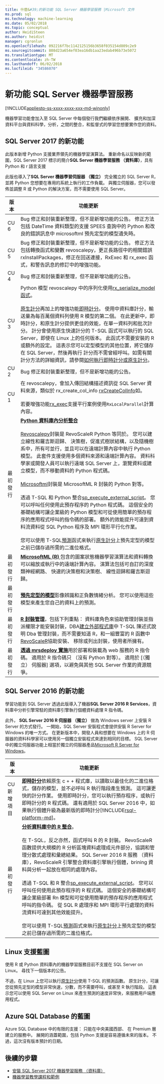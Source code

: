 ```yaml
---
title: 什麼&#39;的新功能 SQL Server 機器學習服務 |Microsoft 文件
ms.prod: sql
ms.technology: machine-learning
ms.date: 05/02/2018
ms.topic: conceptual
author: HeidiSteen
ms.author: heidist
manager: cgronlun
ms.openlocfilehash: 092216f7bc1142125156b3658f035154d809c2e9
ms.sourcegitcommit: 808d23a654ef03ea16db1aa23edab496b73e5072
ms.translationtype: MT
ms.contentlocale: zh-TW
ms.lasthandoff: 06/02/2018
ms.locfileid: "34586070"
---
```

# <a name="whats-new-in-sql-server-machine-learning-services"></a>新功能 SQL Server 機器學習服務 
[!INCLUDE[appliesto-ss-xxxx-xxxx-xxx-md-winonly](../includes/appliesto-ss-xxxx-xxxx-xxx-md-winonly.md)]

機器學習功能會加入至 SQL Server 中每個發行我們繼續依序展開、 擴充和加深資料平台與資料科學，分析，之間的整合，和監督式的學習您想要實作您的資料。 

## <a name="new-in-sql-server-2017"></a>SQL Server 2017 的新功能

此版本新增 Python 支援業界領先的機器學習演算法。 重新命名以反映新的範圍，SQL Server 2017 標示的簡介**SQL Server 機器學習服務 （資料庫）**，具有 Python 和 r 語言支援 

此版也導入了**SQL Server 機器學習伺服器 （獨立）** 完全獨立的 SQL Server R，並將 Python 您想要在專用的系統上執行的工作負載。 與獨立伺服器，您可以發佈並調整 R 或 Python 的解決方案，而不需要使用 SQL Server。

| 版本 | 功能更新 |
|---------|----------------|
| CU 6 | Bug 修正和封裝重新整理，但不是新增功能的公告。 修正方法包括 DateTime 資料類型的支援 SPEES 查詢中的 Python 和改良的錯誤訊息中 microsoftml 預先定型的模型遺失時。 |
| CU 5 | Bug 修正和封裝重新整理，但不是新增功能的公告。 修正方法包括轉換函式和變數 revoscalepy，更正長路徑中的相關錯誤 rxInstallPackages，修正在回送連接，RxExec 和 rx_exec 函式，和警告訊息的修訂中的增強功能。 |
| CU 4 | Bug 修正和封裝重新整理，但不是新增功能的公告。 |
| CU 3 | Python 模型 revoscalepy 中的序列化使用[rx_serialize_model 函式](https://docs.microsoft.com/machine-learning-server/python-reference/revoscalepy/rx-serialize-model)。<br/><br/>[原生計分](sql-native-scoring.md)再加上的增強功能[即時計分](real-time-scoring.md)。 使用中資料庫計分，輸送量為每百萬個資料列使用 R 模型的第二個。 在此更新中，即時計分，和原生計分提供更佳的效能，在單一資料列和批次計分。 計分會使用原生快速計分的 T-SQL 函式可以執行的 SQL Server，即使在 Linux 上的任何版本。 此函式不需要安裝的 R 或額外的設定。 這表示您可以定型模型的其他位置，將它儲存在 SQL Server，然後再執行 計分而不需曾經呼叫。如需有關計分方法的詳細資訊，請參閱[如何執行即時計分或原生計分](r/how-to-do-realtime-scoring.md)。 |
| CU 2 | Bug 修正和封裝重新整理，但不是新增功能的公告。 |
| CU 1 | 在 revoscalepy，會加入傳回結構描述資訊從 SQL Server 資料來源，類似於 rx_create_col_info [rxCreateColInfo](https://docs.microsoft.com/machine-learning-server/r-reference/revoscaler/rxcreatecolinfo)如。 <br/><br/>若要增強功能[rx_exec](https://docs.microsoft.com/machine-learning-server/python-reference/revoscalepy/rx-exec)支援平行案例使用`RxLocalParallel`計算內容。|
| 最初發行 |[**Python 資料庫內分析整合**](https://blogs.technet.microsoft.com/dataplatforminsider/2017/04/19/python-in-sql-server-2017-enhanced-in-database-machine-learning/) <br/><br/>[Revoscalepy](python/what-is-revoscalepy.md)封裝是 RevoScaleR Python 等同於。 您可以建立線性和羅吉斯迴歸、 決策樹，促進式樹狀結構，以及隨機樹系中，所有可並行，並且可以在遠端計算內容中執行 Python 模型。 此套件支援使用多個資料來源和遠端計算內容。 資料科學家或開發人員可以執行遠端 SQL Server 上，瀏覽資料或建立模型，而不移動資料的 Python 程式碼。 <br/><br/>[Microsoftml](https://docs.microsoft.com/machine-learning-server/python-reference/microsoftml/microsoftml-package)封裝是 MicrosoftML R 封裝的 Python 對等。<br/><br/>透過 T-SQL 和 Python 整合[sp_execute_external_script](https://docs.microsoft.com/sql/relational-databases/system-stored-procedures/sp-execute-external-script-transact-sql)。 您可以呼叫任何使用此預存程序的 Python 程式碼。 這個安全的基礎結構可讓企業級的 Python 模型和可從使用簡單的預存程序的應用程式呼叫的指令碼的部署。 額外的效能提升可達到資料流資料從 SQL Python 程序及 MPI 環形平行化作業。 <br/><br/>您可以使用 T-SQL[預測](../t-sql/queries/predict-transact-sql.md)函式來執行[原生計分](sql-native-scoring.md)上預先定型的模型之前已儲存過所需的二進位格式。|
| 最初發行 | [**MicrosoftML (R)** ](using-the-microsoftml-package.md)包含的圖案狀態機器學習演算法和資料轉換可以縮放或執行中的遠端計算內容。 演算法包括可自訂的深度類神經網路、 快速的決策樹和決策樹、 線性迴歸和羅吉斯迴歸。 |
| 最初發行 | [**預先定型的模型**](r/install-pretrained-models-sql-server.md)影像辨識和正負數情緒分析。 您可以使用這些模型來產生您自己的資料上的預測。 |
| 最初發行 | [**R 封裝管理**](r/install-additional-r-packages-on-sql-server.md)，包括下列重點： 資料庫角色來協助管理封裝並指派權限才能安裝封裝，DBA[建立外部程式庫](https://docs.microsoft.com/sql/t-sql/statements/create-external-library-transact-sql)中 T-SQL 陳述式說明 Dba 管理封裝，而不需要知道 R，和一組豐富的 R 函數中[RevoScaleR](r/use-revoscaler-to-manage-r-packages.md)協助安裝、 移除或列出封裝，使用者所擁有。 |
| 最初發行 | [**透過 mrsdeploy 實施**](https://docs.microsoft.com/machine-learning-server/r-reference/mrsdeploy/mrsdeploy-package)用於部署和裝載為 web 服務的 R 指令碼。 適用於 R 指令碼只 （沒有 Python 對等）。 適用於 [（獨立） 伺服器] 選項，以避免與其他 SQL Server 作業的資源競爭。 |


## <a name="new-in-sql-server-2016"></a>SQL Server 2016 的新功能

學習功能到 SQL Server 透過此版導入了機器**SQL Server 2016 R Services**，資料庫中分析引擎常駐的資料庫引擎執行個體資料處理 R 指令碼。

此外， **SQL Server 2016 R 伺服器 （獨立）** 做為 Windows server 上安裝 R Server 的方式發行。 一開始，SQL Server 安裝程式會提供安裝 R Server for Windows 的唯一方式。 在更新版本中，開發人員和想要在 Windows 上的 R 伺服器的資料科學家可以使用另一個獨立安裝程式來達到相同的目標。 SQL Server 中的獨立伺服器功能上相當於獨立的伺服器產品[Microsoft R Server for Windows](https://docs.microsoft.com/machine-learning-server/install/r-server-install-windows)。

| 版本 |功能更新 |
|---------|----------------|
| CU 新增項目 | [**即時計分**](real-time-scoring.md)依賴原生 c + + 程式庫，以讀取以最佳化的二進位格式，儲存的模型，並不必呼叫 R 執行階段產生預測。 這可讓更快的計分作業。 使用即時計分，您可以執行預存程序，或執行即時計分的 R 程式碼。 還有適用於 SQL Server 2016 中，如果執行個體升級為最新版的即時計分[!INCLUDE[rsql-platform-md](../includes/rsql-platform-md.md)]。 |
| 最初發行 | [**分析資料庫中的 R 整合**](r/sql-server-r-services.md)。 <br/><br/> 在 T-SQL，反之亦然，函式呼叫 R 的 R 封裝。 RevoScaleR 函數提供大規模的 R 分析區塊資料處理成元件部分，協調和管理分散式處理和彙總結果。 SQL Server 2016 R 服務 （資料庫），RevoScaleR 引擎整合資料庫引擎執行個體，brining 資料與分析一起放在相同的處理內容。 <br/><br/>透過 T-SQL 和 R 整合[sp_execute_external_script](https://docs.microsoft.com/sql/relational-databases/system-stored-procedures/sp-execute-external-script-transact-sql)。 您可以呼叫任何使用此預存程序的 R 程式碼。 這個安全的基礎結構可讓企業級部署 Rn 模型和可從使用簡單的預存程序的應用程式呼叫的指令碼。 從 SQL R 處理序和 MPI 環形平行處理的資料流資料可達到其他效能提升。 <br/><br/>您可以使用 T-SQL[預測](../t-sql/queries/predict-transact-sql.md)函式來執行[原生計分](sql-native-scoring.md)上預先定型的模型之前已儲存過所需的二進位格式。|

## <a name="linux-support-roadmap"></a>Linux 支援藍圖

使用 R 或 Python 資料庫內的機器學習服務目前不支援在 SQL Server on Linux。 尋找下一個版本的公告。

不過，在 Linux 上您可以執行[原生計分](sql-native-scoring.md)使用 T-SQL 的預測函數。 原生計分，可讓您從預先定型的模型非常快速，分數，而不需要呼叫，或甚至 R 執行階段。 這表示您可以使用 SQL Server on Linux 來產生預測的速度非常快，來服務用戶端應用程式。

<a name="azure-sql-database-roadmap"></a>

## <a name="azure-sql-database-roadmap"></a>Azure SQL Database 的藍圖

Azure SQL Database 中的有限的支援： 只能在中央美國西部、 在 Premium 層建立的服務中。 展開的涵蓋範圍，包括 Python 支援是容易遵循未來的版本。 不過，這次沒有版本預計的日期。  

## <a name="next-steps"></a>後續的步驟

+ [安裝 SQL Server 2017 機器學習服務 （資料庫）](install/sql-machine-learning-services-windows-install.md)
+ [機器學習教學課程和範例](tutorials/machine-learning-services-tutorials.md)
